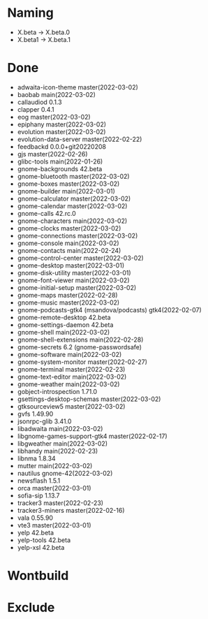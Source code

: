 # Naming
* X.beta -> X.beta.0
* X.beta1 -> X.beta.1

# Done
- adwaita-icon-theme master(2022-03-02)
- baobab main(2022-03-02)
- callaudiod 0.1.3
- clapper 0.4.1
- eog master(2022-03-02)
- epiphany master(2022-03-02)
- evolution master(2022-03-02)
- evolution-data-server master(2022-02-22)
- feedbackd 0.0.0+git20220208
- gjs master(2022-02-26)
- glibc-tools main(2022-01-26)
- gnome-backgrounds 42.beta
- gnome-bluetooth master(2022-03-02)
- gnome-boxes master(2022-03-02)
- gnome-builder main(2022-03-01)
- gnome-calculator master(2022-03-02)
- gnome-calendar master(2022-03-02)
- gnome-calls 42.rc.0
- gnome-characters main(2022-03-02)
- gnome-clocks master(2022-03-02)
- gnome-connections master(2022-03-02)
- gnome-console main(2022-03-02)
- gnome-contacts main(2022-02-24)
- gnome-control-center master(2022-03-02)
- gnome-desktop master(2022-03-01)
- gnome-disk-utility master(2022-03-01)
- gnome-font-viewer main(2022-03-02)
- gnome-initial-setup master(2022-03-02)
- gnome-maps master(2022-02-28)
- gnome-music master(2022-03-02)
- gnome-podcasts-gtk4 (msandova/podcasts) gtk4(2022-02-07)
- gnome-remote-desktop 42.beta
- gnome-settings-daemon 42.beta
- gnome-shell main(2022-03-02)
- gnome-shell-extensions main(2022-02-28)
- gnome-secrets 6.2 (gnome-passwordsafe)
- gnome-software main(2022-03-02)
- gnome-system-monitor master(2022-02-27)
- gnome-terminal master(2022-02-23)
- gnome-text-editor main(2022-03-02)
- gnome-weather main(2022-03-02)
- gobject-introspection 1.71.0
- gsettings-desktop-schemas master(2022-03-02)
- gtksourceview5 master(2022-03-02)
- gvfs 1.49.90
- jsonrpc-glib 3.41.0
- libadwaita main(2022-03-02)
- libgnome-games-support-gtk4 master(2022-02-17)
- libgweather main(2022-03-02)
- libhandy main(2022-02-23)
- libnma 1.8.34
- mutter main(2022-03-02)
- nautilus gnome-42(2022-03-02)
- newsflash 1.5.1
- orca master(2022-03-01)
- sofia-sip 1.13.7
- tracker3 master(2022-02-23)
- tracker3-miners master(2022-02-16)
- vala 0.55.90
- vte3 master(2022-03-01)
- yelp 42.beta
- yelp-tools 42.beta
- yelp-xsl 42.beta

# Wontbuild

# Exclude